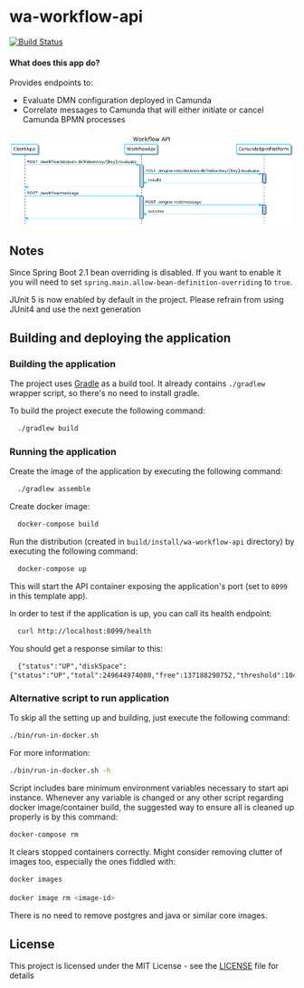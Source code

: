 # wa-workflow-api

[![Build Status](https://travis-ci.org/hmcts/wa-workflow-api.svg?branch=master)](https://travis-ci.org/hmcts/wa-workflow-api)

#### What does this app do?

Provides endpoints to:

- Evaluate DMN configuration deployed in Camunda
- Correlate messages to Camunda that will either initiate or cancel Camunda BPMN processes

<!--
    Sequence Diagram Source:
    http://www.plantuml.com/plantuml/uml/dP71Qjn038RFgwSOw7dnkJc4U7Sf509TIA1dnIDxXSSZLwE96qBUlKDJdDaKjYKws8D-wTClT9CCrV8KuCIUN2zY3_8J88qSPrISN3gXbuNZu4mpdIdq8rFio3t3fbMLPIz1r1s8vhlnQHSobNndeZjHJ_ggUjJnuRTqoptTSgH_gDYDWqgE_hNYK_lvi3zyWGriZgZ67SyOhMRKy-kQzwJbn4Rm0e3P13lZHpHo4c5-wt7xm1IjdUUpx7VHiG-oj3EVL-DKyBYRfsD0wqKdW7ksG6k7QuzV0LQgsrxNC7VbZj_kxgzSi_n9DfuwJYnnwwddo5QUpKXFpNFvl3JqY26Z4K1DAT2_dRonAGuSQQkKx7_nheIIPOtbbtAmz6vY6RakLUstlRwytKGfuV1X-sj_vI_bhgDqqPyhuMazUNtD6ue-J-4N
    See: https://plantuml.com/ docs for reference
-->

![workflow api](workflow-api.png)


## Notes

Since Spring Boot 2.1 bean overriding is disabled. If you want to enable it you will need to set `spring.main.allow-bean-definition-overriding` to `true`.

JUnit 5 is now enabled by default in the project. Please refrain from using JUnit4 and use the next generation

## Building and deploying the application

### Building the application

The project uses [Gradle](https://gradle.org) as a build tool. It already contains
`./gradlew` wrapper script, so there's no need to install gradle.

To build the project execute the following command:

```bash
  ./gradlew build
```

### Running the application

Create the image of the application by executing the following command:

```bash
  ./gradlew assemble
```

Create docker image:

```bash
  docker-compose build
```

Run the distribution (created in `build/install/wa-workflow-api` directory)
by executing the following command:

```bash
  docker-compose up
```

This will start the API container exposing the application's port
(set to `8099` in this template app).

In order to test if the application is up, you can call its health endpoint:

```bash
  curl http://localhost:8099/health
```

You should get a response similar to this:

```
  {"status":"UP","diskSpace":{"status":"UP","total":249644974080,"free":137188298752,"threshold":10485760}}
```

### Alternative script to run application

To skip all the setting up and building, just execute the following command:

```bash
./bin/run-in-docker.sh
```

For more information:

```bash
./bin/run-in-docker.sh -h
```

Script includes bare minimum environment variables necessary to start api instance. Whenever any variable is changed or any other script regarding docker image/container build, the suggested way to ensure all is cleaned up properly is by this command:

```bash
docker-compose rm
```

It clears stopped containers correctly. Might consider removing clutter of images too, especially the ones fiddled with:

```bash
docker images

docker image rm <image-id>
```

There is no need to remove postgres and java or similar core images.

## License

This project is licensed under the MIT License - see the [LICENSE](LICENSE) file for details
